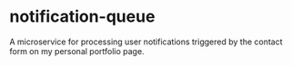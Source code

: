 # notification-queue
A microservice for processing user notifications triggered by the contact form on my personal portfolio page.
